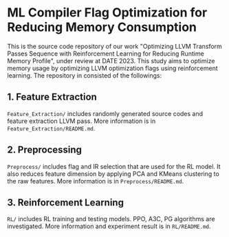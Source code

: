# ML Compiler Flag Optimization for Reducing Memory Consumption

This is the source code repository of our work "Optimizing LLVM Transform Passes Sequence with Reinforcement Learning for Reducing Runtime Memory Profile", under review at DATE 2023. This study aims to optimize memory usage by optimizing LLVM optimization flags using reinforcement learning. The repository in consisted of the followings:

## 1. Feature Extraction

`Feature_Extraction/` includes randomly generated source codes and feature extraction LLVM pass. More information is in `Feature_Extraction/README.md`.

## 2. Preprocessing

`Preprocess/` includes flag and IR selection that are used for the RL model. It also reduces feature dimension by applying PCA and KMeans clustering to the raw features. More information is in `Preprocess/README.md`.

## 3. Reinforcement Learning

`RL/` includes RL training and testing models. PPO, A3C, PG algorithms are investigated. More information and experiment result is in `RL/README.md`.


